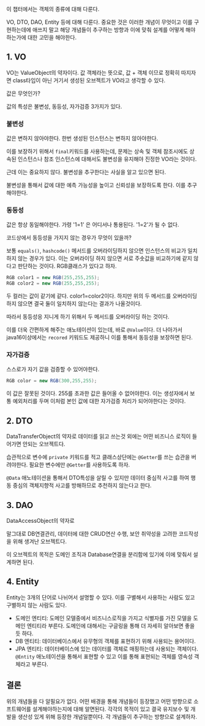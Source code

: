 이 챕터에서는 객체의 종류에 대해 다룬다.

VO, DTO, DAO, Entity 등에 대해 다룬다.
중요한 것은 이러한 개념이 무엇이고 이를 구현하는데에 애쓰지 말고 해당 개념들이 추구하는 방향과 이에 맞춰 설계를 어떻게 해야하는가에 대한 고민을 해야한다.

## 1. VO ##

VO는 ValueObject의 약자이다.
값 객체라는 뜻으로, 값 + 객체 이므로 정확히 따지자면 class타입이 아닌 거기서 생성된 오브젝트가 VO라고 생각할 수 있다.

값은 무엇인가?

값의 특성은 불변성, 동등성, 자가검증 3가지가 있다.

### 불변성

값은 변하지 않아야한다. 한번 생성된 인스턴스는 변하지 않아야한다.

이를 보장하기 위해서 `final`키워드를 사용하는데, 문제는 상속 및 객체 참조시에도 상속된 인스턴스나 참조 인스턴스에 대해서도 불변성을 유지해야 진정한 VO라는 것이다.

근데 이는 중요하지 않다. 불변성을 추구한다는 사실을 알고 있으면 된다.

불변성을 통해서 값에 대한 예측 가능성을 높이고 신뢰성을 보장하도록 한다. 이를 추구해야한다.

### 동등성

값은 항상 동일해야한다. 가령 '1=1' 은 어디서나 통용된다. '1=2'가 될 수 없다.

코드상에서 동등성을 가지지 않는 경우가 무엇이 있을까?

보통 `equals()`, `hashcode()` 메서드를 오버라이딩하지 않으면 인스턴스의 비교가 일치하지 않는 경우가 있다. 이는 오버라이딩 하지 않으면 서로 주솟값을 비교하기에 같지 않다고 판단하는 것이다. RGB클래스가 있다고 하자.

```java
RGB color1 = new RGB(255,255,255);
RGB color2 = new RGB(255,255,255);
```

두 컬러는 값이 같기에 같다. color1=color2이다. 하지만 위의 두 메서드를 오버라이딩 하지 않으면 결국 둘이 일치하지 않는다는 결과가 나올것이다.

따라서 동등성응 지니게 하기 위해서 두 메서드를 오버라이딩 하는 것이다.

이를 더욱 간편하게 해주는 애노테이션이 있는데, 바로 `@Value`이다. 더 나아가서 java16이상에서는 `recored` 키워드도 제공하니 이를 통해서 동등성을 보장하면 된다.

### 자가검증

스스로가 자기 값을 검증할 수 있어야한다.

```java
RGB color = new RGB(300,255,255);
```

이 값은 잘못된 것이다. 255를 초과한 값은 들어올 수 없어야한다. 이는 생성자에서 보통 예외처리를 두며 이처럼 본인 값에 대한 자가검증 처리가 되어야한다는 것이다.

## 2. DTO ##

DataTransferObject의 약자로 데이터를 읽고 쓰는것 외에는 어떤 비즈니스 로직이 들어가면 안되는 오브젝트다.

습관적으로 변수에 `private` 키워드를 적고 클래스상단에는 `@Getter`를 쓰는 습관을 버려야한다. 필요한 변수에만 `@Getter`를 사용하도록 하자.

`@Data` 애노테이션을 통해서 DTO특성을 살릴 수 있지만 데이터 중심적 사고를 하여 행동 중심의 객체지향적 사고를 방해하므로 추천하지 않는다고 한다.

## 3. DAO ##

DataAccessObject의 약자로

말그대로 DB연결관리, 데이터에 대한 CRUD연산 수행, 보안 취약성을 고려한 코드작성을 위해 생겨난 오브젝트다.

이 오브젝트의 목적은 도메인 조직과 Database연결을 분리함에 있기에 이에 맞춰서 설계하면 된다.

## 4. Entity ##

Entity는 3개의 단어로 나뉘어서 설명할 수 있다. 이를 구별해서 사용하는 사람도 있고 구별하지 않는 사람도 있다.

- 도메인 엔티티: 도메인 모델중에서 비즈니스로직을 가지고 식별자를 가진 모델을 도메인 엔티티라 부른다. 도메인에 대해서는 구글링을 통해 더 자세히 알아보면 좋을 듯 하다.
- DB 엔티티: 데이터베이스에서 유무형의 객체를 표현하기 위해 사용되는 용어이다.
- JPA 엔티티: 데이터베이스에 있는 데이터를 객체로 매핑하는데 사용되는 객체이다. `@Entity` 애노테이션을 통해서 표현할 수 있고 이를 통해 표현되는 객체를 영속성 객체라고 부른다.



## 결론 ##

위의 개념들을 다 알필요가 없다. 어떤 배경을 통해 개념들이 등장했고 어떤 방향으로 소프트웨어를 설계해야하는지에 대해 알면된다. 각각의 목적이 있고 결국 유지보수 및 개발을 생산성 있게 위해 등장한 개념일뿐이다. 각 개념들이 추구하는 방향으로 설계하자.


